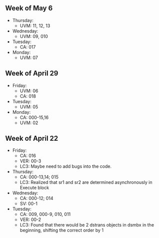 ## Week of May 6
- Thursday:
  - UVM: 11, 12, 13
- Wednesday:
  - UVM: 09, 010
- Tuesday:
  - CA: 017
- Monday:
  - UVM: 07

## Week of April 29
- Friday:
  - UVM: 06
  - CA: 018
- Tuesday:
  - UVM: 05
- Monday:
  - CA: 000-15,16
  - UVM: 02

## Week of April 22
- Friday:
  - CA: 016
  - VER: 00-3
  - LC3: Maybe need to add bugs into the code.
- Thursday:
  - CA: 000-13,14; 015
  - LC3: Realized that sr1 and sr2 are determined asynchronously in Execute block
- Wednesday:
  - CA: 000-12; 014
  - SV: 00-1
- Tuesday:
  - CA: 009, 000-9, 010, 011
  - VER: 00-2
  - LC3: Found that there would be 2 dstrans objects in dsmbx in the beginning, shifting the correct order by 1
